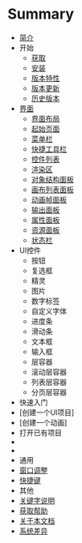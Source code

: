 # Summary
* [简介](/about_cocostudio/zh.md)
* 开始
   * [获取](/getting_cocostudio)
   * [安装](/install)
   * [版本特性](/version_feature/)
   * [版本更新]()
   * [历史版本](/version_history)
* [界面]()
  * [界面布局](/interface_layout/)
  * [起始页面](start_page)
  * [菜单栏](/menu_bar/)
  * [快捷工具栏](/express_tools_bar/)
  * [控件列表](/wiget_list_bar/)
  * [渲染区](/render_panel/)
  * [对象结构面板](/object_structure_panel/)
  * [画布列表面板](/canvas_list_panel/)
  * [动画帧面板](/animation_frame_panel/)
  * [输出面板](/logout_panel/)
  * [属性面板](/properties_panel/)
  * [资源面板](/resource_panel/)
  * [状态栏](/status_bar_panel/)
* UI控件
	* 按钮
	* 复选框
	* 精灵
	* 图片
	* 数字标签
	* 自定义字体
	* 进度条
	* 滑动条
	* 文本框
	* 输入框
	* 层容器
	* 滚动层容器
	* 列表层容器
	* 分页层容器
* 快速入门
 * [创建一个UI项目]
 * [创建一个动画]
 * 打开已有项目
 * 
 * 
* 通用
 * [窗口调整]()
 * [快捷键]()
* 其他
 * [关键字说明]() 
 * [获取帮助](/contact_support)
 * [关于本文档]()
 * [系统差异]()